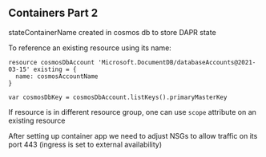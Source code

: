 ## Containers Part 2

stateContainerName created in cosmos db to store DAPR state

To reference an existing resource using its name:

```
resource cosmosDbAccount 'Microsoft.DocumentDB/databaseAccounts@2021-03-15' existing = {
  name: cosmosAccountName
}

var cosmosDbKey = cosmosDbAccount.listKeys().primaryMasterKey
```

If resource is in different resource group, one can use `scope` attribute on an existing resource

After setting up  container app we need to adjust NSGs to allow traffic on its port 443 (ingress is set to external availability)